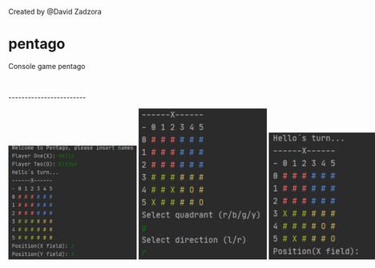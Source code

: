 Created by @David Zadzora

# pentago
Console game pentago

<br>
<p>------------------------</p>

<div id="images" style="white-space: nowrap;">
    <img src="https://github.com/zadzora/pentago/blob/master/img/pentago1.png" width="256"/>
    <img src="https://github.com/zadzora/pentago/blob/master/img/pentago2.png" width="256"/>
    <img src="https://github.com/zadzora/pentago/blob/master/img/pentago3.png" width="256"/>
</div>

